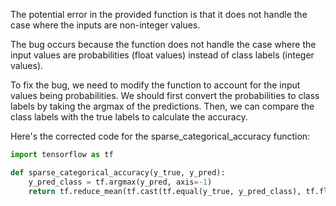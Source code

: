 The potential error in the provided function is that it does not handle the case where the inputs are non-integer values.

The bug occurs because the function does not handle the case where the input values are probabilities (float values) instead of class labels (integer values).

To fix the bug, we need to modify the function to account for the input values being probabilities. We should first convert the probabilities to class labels by taking the argmax of the predictions. Then, we can compare the class labels with the true labels to calculate the accuracy.

Here's the corrected code for the sparse_categorical_accuracy function:

```python
import tensorflow as tf

def sparse_categorical_accuracy(y_true, y_pred):
    y_pred_class = tf.argmax(y_pred, axis=-1)
    return tf.reduce_mean(tf.cast(tf.equal(y_true, y_pred_class), tf.float32))
```